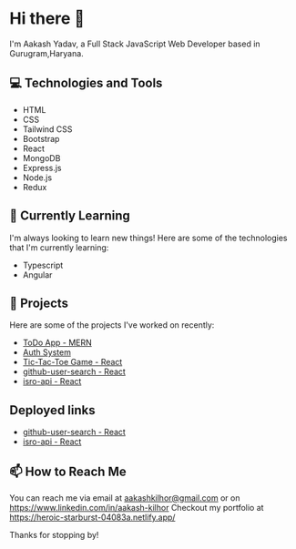 # Hi there 👋

I'm Aakash Yadav, a Full Stack JavaScript Web Developer based in Gurugram,Haryana.

## 💻 Technologies and Tools

- HTML
- CSS
- Tailwind CSS
- Bootstrap
- React
- MongoDB
- Express.js
- Node.js
- Redux

## 🌱 Currently Learning

I'm always looking to learn new things! Here are some of the technologies that I'm currently learning:

- Typescript
- Angular

## 🔭 Projects

Here are some of the projects I've worked on recently:

- [ToDo App - MERN](https://github.com/aakashkilhor/task-management-app.git)
- [Auth System](https://github.com/aakashkilhor/auth-system.git)
- [Tic-Tac-Toe Game - React](https://github.com/aakashkilhor/tic-tac-toe.git)
- [github-user-search - React](https://github.com/aakashkilhor/github-user-search.git)
- [isro-api - React](https://github.com/aakashkilhor/isro-api.git)

## Deployed links
- [github-user-search - React](https://inspiring-churros-ae6581.netlify.app/)
- [isro-api - React](https://lively-fudge-5208d4.netlify.app/)


## 📫 How to Reach Me

You can reach me via email at aakashkilhor@gmail.com or on https://www.linkedin.com/in/aakash-kilhor 
Checkout my portfolio at https://heroic-starburst-04083a.netlify.app/

Thanks for stopping by!

<!---
aakashkilhor/aakashkilhor is a ✨ special ✨ repository because its `README.md` (this file) appears on your GitHub profile.
You can click the Preview link to take a look at your changes.
--->
